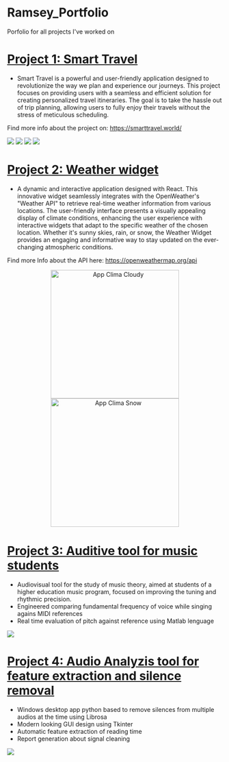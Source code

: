 # Ramsey_Portfolio
Porfolio for all projects I've worked on

# [Project 1: Smart Travel](https://github.com/dbolivar9/SmartTravel)
* Smart Travel is a powerful and user-friendly application designed to revolutionize the way we plan and experience our journeys. This project focuses on providing users with a seamless and efficient solution for creating personalized travel itineraries. The goal is to take the hassle out of trip planning, allowing users to fully enjoy their travels without the stress of meticulous scheduling.

Find more info about the project on: https://smarttravel.world/

![](https://github.com/Ramsey94/Ramsey_Portfolio/blob/main/images/stpg2.png)
![](https://github.com/Ramsey94/Ramsey_Portfolio/blob/main/images/Picture2.png)
![](https://github.com/Ramsey94/Ramsey_Portfolio/blob/main/images/Picture3.png)
![](https://github.com/Ramsey94/Ramsey_Portfolio/blob/main/images/ST6.png)

# [Project 2: Weather widget ](https://github.com/Ramsey94/weather_widget)
* A dynamic and interactive application designed with React. This innovative widget seamlessly integrates with the OpenWeather's "Weather API" to retrieve real-time weather information from various locations. The user-friendly interface presents a visually appealing display of climate conditions, enhancing the user experience with interactive widgets that adapt to the specific weather of the chosen location. Whether it's sunny skies, rain, or snow, the Weather Widget provides an engaging and informative way to stay updated on the ever-changing atmospheric conditions.

Find more Info about the API here: https://openweathermap.org/api

<div align="center">
  <img src="https://github.com/Ramsey94/Ramsey_Portfolio/blob/main/images/app_clima_cloudy.png" alt="App Clima Cloudy" width="300"/>
  <img src="https://github.com/Ramsey94/Ramsey_Portfolio/blob/main/images/app_clima_snow.png" alt="App Clima Snow" width="300"/>
</div>

# [Project 3: Auditive tool for music students](https://github.com/Ramsey94/SingIt)
* Audiovisual tool for the study of music theory, aimed at students of a higher education music program, focused on improving the tuning and rhythmic precision.
* Engineered comparing fundamental frequency of voice while singing agains MIDI references
* Real time evaluation of pitch against reference using Matlab lenguage 

![](https://github.com/Ramsey94/Ramsey_Portfolio/blob/main/images/SingItFrontView.png)


# [Project 4: Audio Analyzis tool for feature extraction and silence removal](https://github.com/Ramsey94/AudioProcessing)
* Windows desktop app python based to remove silences from multiple audios at the time using Librosa
* Modern looking GUI design using Tkinter
* Automatic feature extraction of reading time
* Report generation about signal cleaning

![](https://github.com/Ramsey94/Ramsey_Portfolio/blob/main/images/analyzeit.png)
